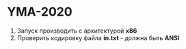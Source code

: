 # YMA-2020

1. Запуск производить с архитектурой **x86**
2. Проверить кодировку файла **in.txt** - должна быть **ANSI**
